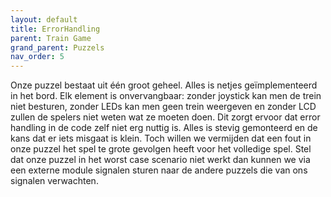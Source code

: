 ```yaml
---
layout: default
title: ErrorHandling
parent: Train Game
grand_parent: Puzzels
nav_order: 5
---
```


Onze puzzel bestaat uit één groot geheel. Alles is netjes geïmplementeerd in het bord. Elk element is onvervangbaar: zonder joystick kan men de trein niet besturen, zonder LEDs kan men geen trein weergeven en zonder LCD zullen de spelers niet weten wat ze moeten doen. Dit zorgt ervoor dat error handling in de code zelf niet erg nuttig is. Alles is stevig gemonteerd en de kans dat er iets misgaat is klein. Toch willen we vermijden dat een fout in onze puzzel het spel te grote gevolgen heeft voor het volledige spel. Stel dat onze puzzel in het worst case scenario niet werkt dan kunnen we via een externe module signalen sturen naar de andere puzzels die van ons signalen verwachten.  